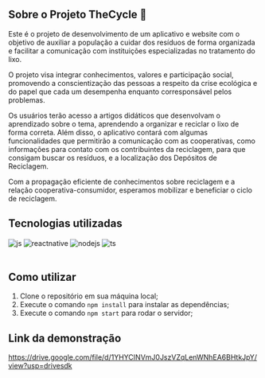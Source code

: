 ## Sobre o Projeto TheCycle 🌳

Este é o projeto de desenvolvimento de um aplicativo e website com o objetivo de auxiliar a população a cuidar dos resíduos de forma organizada e facilitar a comunicação com instituições especializadas no tratamento do lixo. 

O projeto visa integrar conhecimentos, valores e participação social, promovendo a conscientização das pessoas a respeito da crise ecológica e do papel que cada um desempenha enquanto corresponsável pelos problemas.

Os usuários terão acesso a artigos didáticos que desenvolvam o aprendizado sobre o tema, aprendendo a organizar e reciclar o lixo de forma correta. Além disso, o aplicativo contará com algumas funcionalidades que permitirão a comunicação com as cooperativas, como informações para contato com os contribuintes da reciclagem, para que consigam buscar os resíduos, e a localização dos Depósitos de Reciclagem.

Com a propagação eficiente de conhecimentos sobre reciclagem e a relação cooperativa-consumidor, esperamos mobilizar e beneficiar o ciclo de reciclagem.

## Tecnologias utilizadas

<div style="display: inline_block">
  <img align="center" alt="js" src="https://img.shields.io/badge/JavaScript-F7DF1E?style=for-the-badge&logo=javascript&logoColor=black" />
  <img align="center" alt="reactnative" src="https://img.shields.io/badge/React_Native-20232A?style=for-the-badge&logo=react&logoColor=61DAFB" />
  <img align="center" alt="nodejs" src="https://img.shields.io/badge/Node.js-43853D?style=for-the-badge&logo=node.js&logoColor=white" />
  <img align="center" alt="ts" src="https://img.shields.io/badge/TypeScript-007ACC?style=for-the-badge&logo=typescript&logoColor=white" />
</div><br/>

## Como utilizar

1. Clone o repositório em sua máquina local;
2. Execute o comando `npm install` para instalar as dependências;
3. Execute o comando `npm start` para rodar o servidor;

## Link da demonstração

https://drive.google.com/file/d/1YHYCINVmJ0JszVZqLenWNhEA6BHtkJpY/view?usp=drivesdk

